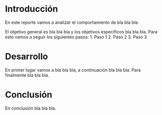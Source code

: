 # Introducción

En este reporte vamos a analizar el comportamiento de bla bla bla.

El objetivo general es bla bla bla y los objetivos específicos bla bla bla.
Para esto vamos a seguir los siguientes pasos:
    1. Paso 1
    2. Paso 2
    3. Paso 3
# Desarrollo

En primer lugar vamos a bla bla bla, a continuación bla bla bla. Para finalmente bla bla bla.
# Conclusión

En conclusión bla bla bla.